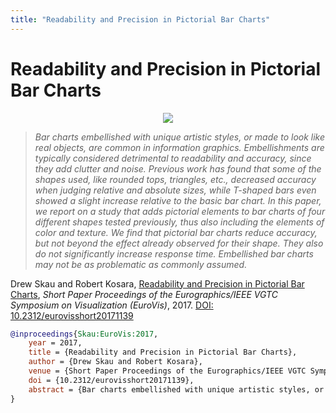 ```yaml
---
title: "Readability and Precision in Pictorial Bar Charts"
---
```


# Readability and Precision in Pictorial Bar Charts

<p align="center"><img src="https://media.eagereyes.org/wp-content/uploads/2017/06/Skau-EuroVis-2017.jpg" /></p>

> _Bar charts embellished with unique artistic styles, or made to look like real objects, are common in information graphics. Embellishments are typically considered detrimental to readability and accuracy, since they add clutter and noise. Previous work has found that some of the shapes used, like rounded tops, triangles, etc., decreased accuracy when judging relative and absolute sizes, while T-shaped bars even showed a slight increase relative to the basic bar chart. In this paper, we report on a study that adds pictorial elements to bar charts of four different shapes tested previously, thus also including the elements of color and texture. We find that pictorial bar charts reduce accuracy, but not beyond the effect already observed for their shape. They also do not significantly increase response time. Embellished bar charts may not be as problematic as commonly assumed._

Drew Skau and Robert Kosara, <a href="https://media.eagereyes.org/papers/2017/Skau-EuroVis-2017.pdf" target="_blank">Readability and Precision in Pictorial Bar Charts</a>, _Short Paper Proceedings of the Eurographics/IEEE VGTC Symposium on Visualization (EuroVis)_, 2017. <a href="https://dx.doi.org/10.2312/eurovisshort20171139" target="_new">DOI: 10.2312/eurovisshort20171139</a>


```bibtex
@inproceedings{Skau:EuroVis:2017,
	year = 2017,
	title = {Readability and Precision in Pictorial Bar Charts},
	author = {Drew Skau and Robert Kosara},
	venue = {Short Paper Proceedings of the Eurographics/IEEE VGTC Symposium on Visualization (EuroVis)},
	doi = {10.2312/eurovisshort20171139},
	abstract = {Bar charts embellished with unique artistic styles, or made to look like real objects, are common in information graphics. Embellishments are typically considered detrimental to readability and accuracy, since they add clutter and noise. Previous work has found that some of the shapes used, like rounded tops, triangles, etc., decreased accuracy when judging relative and absolute sizes, while T-shaped bars even showed a slight increase relative to the basic bar chart. In this paper, we report on a study that adds pictorial elements to bar charts of four different shapes tested previously, thus also including the elements of color and texture. We find that pictorial bar charts reduce accuracy, but not beyond the effect already observed for their shape. They also do not significantly increase response time. Embellished bar charts may not be as problematic as commonly assumed.},
}
```

